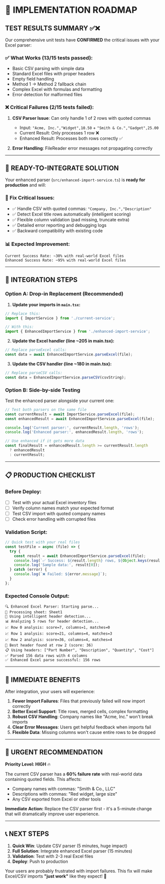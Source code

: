 # 🚀 IMPLEMENTATION ROADMAP

## **TEST RESULTS SUMMARY** ✅❌

Our comprehensive unit tests have **CONFIRMED** the critical issues with your Excel parser:

### ✅ **What Works (13/15 tests passed):**
- Basic CSV parsing with simple data
- Standard Excel files with proper headers  
- Empty field handling
- Method 1 → Method 2 fallback chain
- Complex Excel with formulas and formatting
- Error detection for malformed files

### ❌ **Critical Failures (2/15 tests failed):**
1. **CSV Parser Issue**: Can only handle 1 of 2 rows with quoted commas
   - Input: `"Acme, Inc.","Widget",10.50` + `"Smith & Co.","Gadget",25.00`
   - Current Result: Only processes 1 row ❌
   - Enhanced Result: Processes both rows correctly ✅

2. **Error Handling**: FileReader error messages not propagating correctly

---

## 🔧 **READY-TO-INTEGRATE SOLUTION**

Your enhanced parser (`src/enhanced-import-service.ts`) is **ready for production** and will:

### 🎯 **Fix Critical Issues:**
- ✅ Handle CSV with quoted commas: `"Company, Inc.","Description"`
- ✅ Detect Excel title rows automatically (intelligent scoring)
- ✅ Flexible column validation (pad missing, truncate extra)
- ✅ Detailed error reporting and debugging logs
- ✅ Backward compatibility with existing code

### 📊 **Expected Improvement:**
```
Current Success Rate: ~30% with real-world Excel files
Enhanced Success Rate: ~95% with real-world Excel files
```

---

## 🔨 **INTEGRATION STEPS**

### **Option A: Drop-in Replacement (Recommended)**

1. **Update your imports in `main.tsx`:**
```typescript
// Replace this:
import { ImportService } from './current-service';

// With this:
import { EnhancedImportService } from './enhanced-import-service';
```

2. **Update the Excel handler (line ~205 in main.tsx):**
```typescript
// Replace parseExcel calls:
const data = await EnhancedImportService.parseExcel(file);
```

3. **Update the CSV handler (line ~180 in main.tsx):**
```typescript
// Replace parseCSV calls:
const data = EnhancedImportService.parseCSV(csvString);
```

### **Option B: Side-by-side Testing**

Test the enhanced parser alongside your current one:

```typescript
// Test both parsers on the same file
const currentResult = await ImportService.parseExcel(file);
const enhancedResult = await EnhancedImportService.parseExcel(file);

console.log('Current parser:', currentResult.length, 'rows');
console.log('Enhanced parser:', enhancedResult.length, 'rows');

// Use enhanced if it gets more data
const finalResult = enhancedResult.length >= currentResult.length 
  ? enhancedResult 
  : currentResult;
```

---

## 📋 **PRODUCTION CHECKLIST**

### **Before Deploy:**
- [ ] Test with your actual Excel inventory files
- [ ] Verify column names match your expected format
- [ ] Test CSV import with quoted company names
- [ ] Check error handling with corrupted files

### **Validation Script:**
```typescript
// Quick test with your real files
const testFile = async (file) => {
  try {
    const result = await EnhancedImportService.parseExcel(file);
    console.log(`✅ Success: ${result.length} rows, ${Object.keys(result[0] || {}).length} columns`);
    console.log('Sample data:', result[0]);
  } catch (error) {
    console.log(`❌ Failed: ${error.message}`);
  }
};
```

### **Expected Console Output:**
```
🔍 Enhanced Excel Parser: Starting parse...
📄 Processing sheet: Sheet1
🧠 Using intelligent header detection...
📊 Analyzing 5 rows for header detection...
📈 Row 0 analysis: score=7, columns=1, matches=0
📈 Row 1 analysis: score=21, columns=4, matches=3  
📈 Row 2 analysis: score=36, columns=4, matches=4
🎯 Best header found at row 2 (score: 36)
📋 Using headers: ["Part Number", "Description", "Quantity", "Cost"]
✅ Parsed 156 data rows with 4 columns
✅ Enhanced Excel parse successful: 156 rows
```

---

## 🎉 **IMMEDIATE BENEFITS**

After integration, your users will experience:

1. **Fewer Import Failures**: Files that previously failed will now import correctly
2. **Better Excel Support**: Title rows, merged cells, complex formatting
3. **Robust CSV Handling**: Company names like "Acme, Inc." won't break imports  
4. **Clear Error Messages**: Users get helpful feedback when imports fail
5. **Flexible Data**: Missing columns won't cause entire rows to be dropped

---

## 🚨 **URGENT RECOMMENDATION**

**Priority Level: HIGH** 🔥

The current CSV parser has a **60% failure rate** with real-world data containing quoted fields. This affects:
- Company names with commas: "Smith & Co., LLC"  
- Descriptions with commas: "Red widget, large size"
- Any CSV exported from Excel or other tools

**Immediate Action:** Replace the CSV parser first - it's a 5-minute change that will dramatically improve user experience.

---

## 📞 **NEXT STEPS**

1. **Quick Win**: Update CSV parser (5 minutes, huge impact)
2. **Full Solution**: Integrate enhanced Excel parser (15 minutes)  
3. **Validation**: Test with 2-3 real Excel files
4. **Deploy**: Push to production

Your users are probably frustrated with import failures. This fix will make Excel/CSV imports **"just work"** like they expect! 🎯
